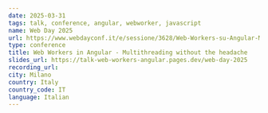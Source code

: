 ```yaml
---
date: 2025-03-31
tags: talk, conference, angular, webworker, javascript
name: Web Day 2025
url: https://www.webdayconf.it/e/sessione/3628/Web-Workers-su-Angular-Multithreading-senza-mal-di-testa
type: conference
title: Web Workers in Angular - Multithreading without the headache
slides_url: https://talk-web-workers-angular.pages.dev/web-day-2025
recording_url:
city: Milano
country: Italy
country_code: IT
language: Italian
---
```


